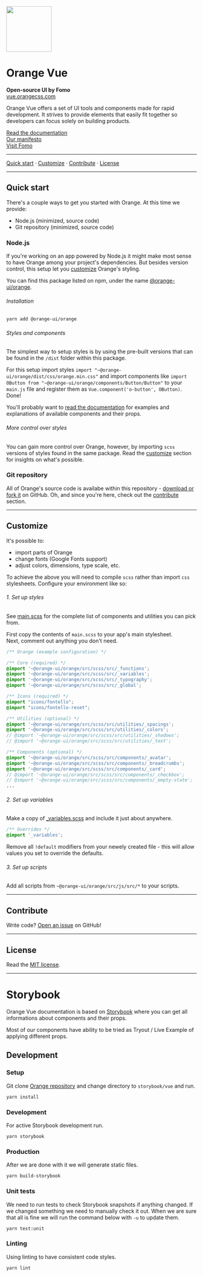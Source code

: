 <img src="https://orangecss.com/images/empty-state.svg" width="120px" />

# Orange Vue
**Open-source UI by Fomo**  
[vue.orangecss.com](https://vue.orangecss.com)  

Orange Vue offers a set of UI tools and components made for rapid development. It strives to provide elements that easily fit together so developers can focus solely on building products.

[Read the documentation](https://vue.orangecss.com//?path=/docs/1-getting-started-install--install)  
[Our manifesto](https://vue.orangecss.com/?path=/docs/0-overview-manifesto--manifesto)   
[Visit Fomo](https://fomo.com)

---

[Quick start](#quick-start) · [Customize](#customize) · [Contribute](#contribute) · [License](#license)

---

## Quick start
There's a couple ways to get you started with Orange. At this time we provide:
- Node.js (minimized, source code)
- Git repository (minimized, source code)


### Node.js
If you're working on an app powered by Node.js it might make most sense to have Orange among your project's dependencies. But besides version control, this setup let you [customize](#customize) Orange's styling.

You can find this package listed on npm, under the name [@orange-ui/orange](https://www.npmjs.com/package/@orange-ui/orange).

###### Installation

``` sh
yarn add @orange-ui/orange
```

###### Styles and components
The simplest way to setup styles is by using the pre-built versions that can be found in the `/dist` folder within this package.

For this setup import styles `import "~@orange-ui/orange/dist/css/orange.min.css"` and import components like `import OButton from "~@orange-ui/orange/components/Button/Button"` to your `main.js` file and register them as `Vue.component('o-button', OButton)`. Done!

You'll probably want to [read the documentation](https://vue.orangecss.com//?path=/docs/1-getting-started-install--install) for examples and explanations of available components and their props.

###### More control over styles
You can gain more control over Orange, however, by importing `scss` versions of styles found in the same package. Read the [customize](#customize) section for insights on what's possible.



### Git repository
All of Orange's source code is availabe within this repository - [download or fork it](https://github.com/orangeui/orange) on GitHub. Oh, and since you're here, check out the [contribute](#contribute) section.

---

## Customize
It's possible to:

- import parts of Orange
- change fonts (Google Fonts support)
- adjust colors, dimensions, type scale, etc.

To achieve the above you will need to compile `scss` rather than import `css` stylesheets. Configure your environment like so:

###### 1. Set up styles
See [main.scss](https://github.com/orangeui/orange/blob/master/src/scss/src/main.scss) for the complete list of components and utilities you can pick from.  

First copy the contents of `main.scss` to your app's main stylesheet.  
Next, comment out anything you don't need.

``` scss
/** Orange (example configuration) */

/** Core (required) */
@import '~@orange-ui/orange/src/scss/src/_functions';
@import '~@orange-ui/orange/src/scss/src/_variables';
@import '~@orange-ui/orange/src/scss/src/_typography';
@import '~@orange-ui/orange/src/scss/src/_global';

/** Icons (required) */
@import "icons/fontello";
@import "icons/fontello-reset";

/** Utilities (optional) */
@import '~@orange-ui/orange/src/scss/src/utilities/_spacings';
@import '~@orange-ui/orange/src/scss/src/utilities/_colors';
// @import '~@orange-ui/orange/src/scss/src/utilities/_shadows';
// @import '~@orange-ui/orange/src/scss/src/utilities/_text';

/** Components (optional) */
@import '~@orange-ui/orange/src/scss/src/components/_avatar';
@import '~@orange-ui/orange/src/scss/src/components/_breadcrumbs';
@import '~@orange-ui/orange/src/scss/src/components/_card';
// @import '~@orange-ui/orange/src/scss/src/components/_checkbox';
// @import '~@orange-ui/orange/src/scss/src/components/_empty-state';
...
```

###### 2. Set up variables
Make a copy of [_variables.scss](https://github.com/orangeui/orange/blob/master/src/scss/src/_variables.scss) and include it just about anywhere.

``` scss
/** Overrides */
@import '_variables';
```
Remove all `!default` modifiers from your newely created file - this will allow values you set to override the defaults.

###### 3. Set up scripts
Add all scripts from `~@orange-ui/orange/src/js/src/*` to your scripts.

---

## Contribute
Write code? [Open an issue](https://github.com/orangeui/orange/issues) on GitHub!

---

## License
Read the [MIT license](https://github.com/orangeui/orange/blob/master/LICENSE).


---

# Storybook
Orange Vue documentation is based on [Storybook](https://storybook.js.org/) where you can get all informations about components and their props.

Most of our components have ability to be tried as Tryout / Live Example of applying different props.

## Development

### Setup

Git clone [Orange repository](https://github.com/orangeui/orange) and change directory to `storybook/vue` and run.

```
yarn install
```

### Development
For active Storybook development run.

```
yarn storybook
```

### Production
After we are done with it we will generate static files.

```
yarn build-storybook
```

### Unit tests
We need to run tests to check Storybook snapshots if anything changed. If we changed something we need to manually check it out. 
When we are sure that all is fine we will run the command below with `-u` to update them.

```
yarn test:unit
```

### Linting
Using linting to have consistent code styles.

```
yarn lint
```
